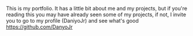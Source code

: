 This is my portfolio.
It has a little bit about me and my projects, but if you're reading this you may have already seen some of my projects, if not,
I invite you to go to my profile (DaniyoJr) and see what's good
https://github.com/DanyoJr
